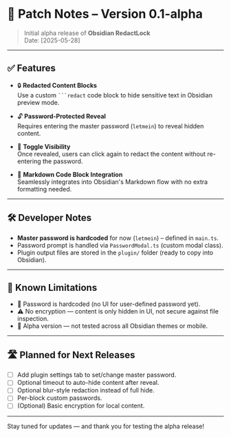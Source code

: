 # 📝 Patch Notes – Version 0.1-alpha

> Initial alpha release of **Obsidian RedactLock**  
> Date: [2025-05-28]

---

## ✅ Features

- 🔒 **Redacted Content Blocks**  
  Use a custom ` ```redact ` code block to hide sensitive text in Obsidian preview mode.

- 🔓 **Password-Protected Reveal**  
  Requires entering the master password (`letmein`) to reveal hidden content.

- 🔁 **Toggle Visibility**  
  Once revealed, users can click again to redact the content without re-entering the password.

- 🧩 **Markdown Code Block Integration**  
  Seamlessly integrates into Obsidian's Markdown flow with no extra formatting needed.

---

## 🛠 Developer Notes

- **Master password is hardcoded** for now (`letmein`) – defined in `main.ts`.
- Password prompt is handled via `PasswordModal.ts` (custom modal class).
- Plugin output files are stored in the `plugin/` folder (ready to copy into Obsidian).

---

## 📌 Known Limitations

- 🔐 Password is hardcoded (no UI for user-defined password yet).
- ⚠️ No encryption — content is only hidden in UI, not secure against file inspection.
- 🧪 Alpha version — not tested across all Obsidian themes or mobile.

---

## 🛣 Planned for Next Releases

- [ ] Add plugin settings tab to set/change master password.
- [ ] Optional timeout to auto-hide content after reveal.
- [ ] Optional blur-style redaction instead of full hide.
- [ ] Per-block custom passwords.
- [ ] (Optional) Basic encryption for local content.

---

Stay tuned for updates — and thank you for testing the alpha release!
